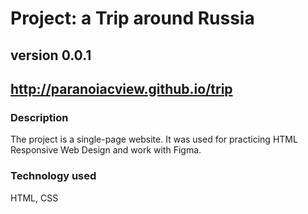 # Project: a Trip around Russia

## version 0.0.1

## http://paranoiacview.github.io/trip

### Description
The project is a single-page website. It was used for practicing HTML Responsive Web Design and work with Figma.

### Technology used
HTML, CSS
